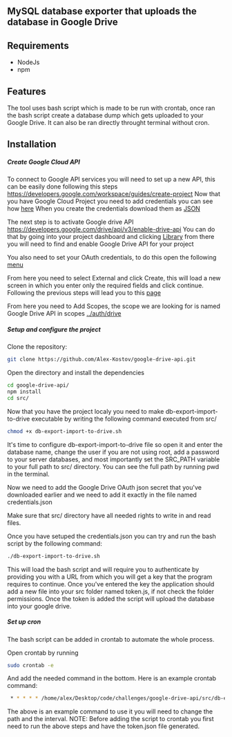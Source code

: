 ## MySQL database exporter that uploads the database in Google Drive
## Requirements
* NodeJs
* npm
## Features

The tool uses bash script which is made to be run with crontab, once ran the bash script create a database dump which gets uploaded to your Google Drive.
It can also be ran directly throught terminal without cron.
## Installation
##### Create Google Cloud API
To connect to Google API services you will need to set up a new API, this can be easily done following this steps https://developers.google.com/workspace/guides/create-project
Now that you have Google Cloud Project you need to add credentials you can see how [here](https://support.google.com/cloud/answer/6158849?hl=en#zippy=)
When you create the credentials download them as [JSON](https://i.imgur.com/MCDYZwV.png)

The next step is to activate Google drive API https://developers.google.com/drive/api/v3/enable-drive-api
You can do that by going into your project dashboard and clicking [Library](https://i.imgur.com/uU2L5Oq.png) from there you will need to find and enable Google Drive API for your project

You also need to set your OAuth credentials, to do this open the following [menu](https://i.imgur.com/yjjTAaD.png)

From here you need to select External and click Create, this will load a new screen in which you enter only the required fields and click continue.
Following the previous steps will lead you to this [page](https://i.imgur.com/3RtfpUo.png)

From here you need to Add Scopes, the scope we are looking for is named Google Drive API in scopes [../auth/drive](https://i.imgur.com/ZjpjSqg.png)

##### Setup and configure the project
Clone the repository:
```sh
git clone https://github.com/Alex-Kostov/google-drive-api.git
```
Open the directory and install the dependencies
```sh
cd google-drive-api/
npm install
cd src/
```
Now that you have the project localy you need to make db-export-import-to-drive executable by writing the following command executed from src/
```sh
chmod +x db-export-import-to-drive.sh
```
It's time to configure db-export-import-to-drive file so open it and enter the database name, change the user if you are not using root, add a password to your server databases, and most importantly set the SRC_PATH variable to your full path to src/ directory. You can see the full path by running pwd in the terminal.

Now we need to add the Google Drive OAuth json secret that you've downloaded earlier and we need to add it exactly in the file named credentials.json

 Make sure that src/ directory have all needed rights to write in and read files.

Once you have setuped the credentials.json you can try and run the bash script by the following command:

```sh
./db-export-import-to-drive.sh
```
This will load the bash script and will require you to authenticate by providing you with a URL from which you will get a key that the program requires to continue.
Once you've entered the key the application should add a new file into your src folder named token.js, if not check the folder permissions. Once the token is added the script will upload the database into your google drive.

##### Set up cron
The bash script can be added in crontab to automate the whole process.

Open crontab by running
```sh
sudo crontab -e
```
And add the needed command in the bottom.
Here is an example crontab command:
```sh
 * * * * * /home/alex/Desktop/code/challenges/google-drive-api/src/db-export-import-to-drive.sh >> /var/log/mycron.log
```
The above is an example command to use it you will need to change the path and the interval.
NOTE: Before adding the script to crontab you first need to run the above steps and have the token.json file generated.

